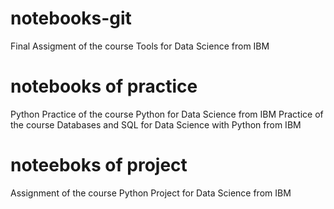 # notebooks-git
Final Assigment of the course Tools for Data Science from IBM

# notebooks of practice
Python Practice of the course Python for Data Science from IBM
Practice of the course Databases and SQL for Data Science with Python from IBM

# noteeboks of project
Assignment of the course Python Project for Data Science from IBM
